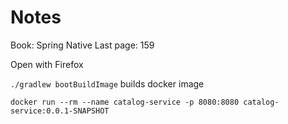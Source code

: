 # Notes
Book: Spring Native
Last page: 159

Open with Firefox

`./gradlew bootBuildImage` builds docker image 

`docker run --rm --name catalog-service -p 8080:8080 catalog-service:0.0.1-SNAPSHOT`
